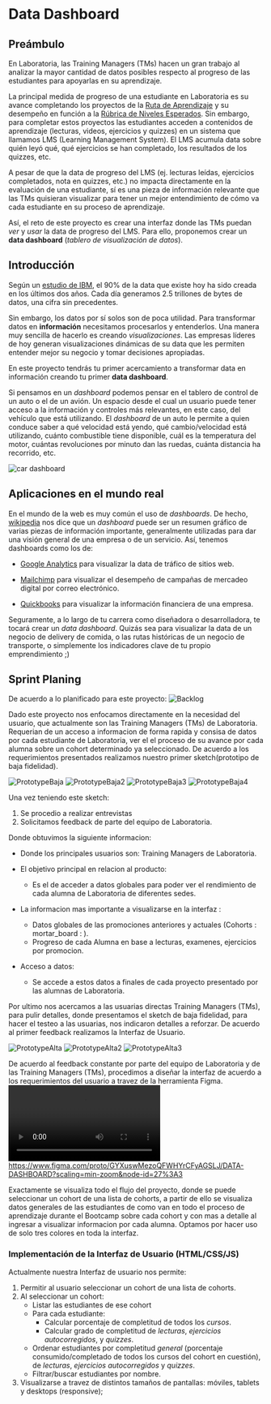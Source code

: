 # Data Dashboard

## Preámbulo

En Laboratoria, las Training Managers (TMs) hacen un gran trabajo al analizar la
mayor cantidad de datos posibles respecto al progreso de las estudiantes para
apoyarlas en su aprendizaje.

La principal medida de progreso de una estudiante en Laboratoria es su avance
completando los proyectos de la [Ruta de Aprendizaje](https://docs.google.com/spreadsheets/d/1AoXQjZnZ5MTPwJPNEGDyvn5vksiOUoPr932TjAldTE4/edit#gid=536983970)
y su desempeño en función a la [Rúbrica de Niveles Esperados](https://docs.google.com/spreadsheets/d/e/2PACX-1vSkQy1waRpQ-16sn7VogiDTy-Fz5e7OSZSYUCiHC_bkLAKYewr4L8pWJ_BG210PeULe-TjLScNQQT_x/pubhtml).
Sin embargo, para completar estos proyectos las estudiantes acceden a contenidos
de aprendizaje (lecturas, videos, ejercicios y quizzes) en un sistema que
llamamos LMS (Learning Management System). El LMS acumula data sobre quién
leyó qué, qué ejercicios se han completado, los resultados de los quizzes, etc.

A pesar de que la data de progreso del LMS (ej. lecturas leídas, ejercicios
  completados, nota en quizzes, etc.) no impacta directamente en la evaluación
  de una estudiante, sí es una pieza de información relevante que las TMs
  quisieran visualizar para tener un mejor entendimiento de cómo va cada
  estudiante en su proceso de aprendizaje.

Así, el reto de este proyecto es crear una interfaz donde las TMs puedan
_ver_ y _usar_ la data de progreso del LMS. Para ello, proponemos crear un
**data dashboard** (_tablero de visualización de datos_).

## Introducción

Según un [estudio de IBM](https://www-01.ibm.com/common/ssi/cgi-bin/ssialias?htmlfid=WRL12345USEN),
el 90% de la data que existe hoy ha sido creada en los últimos dos años.
Cada día generamos 2.5 trillones de bytes de datos, una cifra sin precedentes.

Sin embargo, los datos por sí solos son de poca utilidad. Para transformar datos
en **información** necesitamos procesarlos y entenderlos. Una manera muy
sencilla de hacerlo es creando _visualizaciones_. Las
empresas líderes de hoy generan visualizaciones dinámicas de su data
que les permiten entender mejor su negocio y tomar decisiones apropiadas.

En este proyecto tendrás tu primer acercamiento a transformar data en
información creando tu primer **data dashboard**.

Si pensamos en un _dashboard_ podemos pensar en el tablero de control de un auto
o el de un avión. Un espacio desde el cual un usuario puede tener acceso a la
información y controles más relevantes, en este caso, del vehículo que está
utilizando. El _dashboard_ de un auto le permite a quien conduce saber a qué
velocidad está yendo, qué cambio/velocidad está utilizando, cuánto combustible
tiene disponible, cuál es la temperatura del motor, cuántas revoluciones por
minuto dan las ruedas, cuánta distancia ha recorrido, etc.

![car dashboard](https://img.buzzfeed.com/buzzfeed-static/static/2017-02/7/12/enhanced/buzzfeed-prod-fastlane-03/original-17515-1486490056-3.jpg?crop=2041:1068;80,248)

## Aplicaciones en el mundo real

En el mundo de la web es muy común el uso de _dashboards_. De hecho, [wikipedia](https://goo.gl/P7PF4y)
nos dice que un _dashboard_ puede ser un resumen gráfico de varias piezas de
información importante, generalmente utilizadas para dar una visión general de
una empresa o de un servicio. Así, tenemos dashboards como los de:

* [Google Analytics](https://assets.econsultancy.com/images/resized/0003/3813/mobile_commerce_dashboard-blog-full.png)
  para visualizar la data de tráfico de sitios web.

* [Mailchimp](https://blog.mailchimp.com/wp-content/uploads/2016/11/Dashboard-view-3-Copy-1008x768.jpg)
  para visualizar el desempeño de campañas de mercadeo digital por correo
  electrónico.

* [Quickbooks](https://quickbooks.intuit.com/content/dam/intuit/quickbooks/branding/make-organization-easy-visual.png)
  para visualizar la información financiera de una empresa.

Seguramente, a lo largo de tu carrera como diseñadora o desarrolladora, te
tocará crear un _data dashboard_. Quizás sea para visualizar la data de un
negocio de delivery de comida, o las rutas históricas de un negocio de
transporte, o simplemente los indicadores clave de tu propio emprendimiento ;)

## Sprint Planing

De acuerdo a lo planificado para este proyecto:
![Backlog](img/2.jpeg)

Dado este proyecto nos enfocamos directamente en la necesidad del usuario, que actualmente son las Training Managers (TMs) de Laboratoria.
Requerian de un acceso a informacion de forma rapida y consisa de datos por cada estudiante de Laboratoria, ver el el proceso de su avance por cada alumna sobre un cohort determinado ya seleccionado.
De acuerdo a los requerimientos presentados realizamos nuestro primer sketch(prototipo de baja fidelidad).

![PrototypeBaja](img/4.jpeg)
![PrototypeBaja2](img/5.jpeg)
![PrototypeBaja3](img/6-1.png)
![PrototypeBaja4](img/6-2.png)

Una vez teniendo este sketch:
1. Se procedio a realizar entrevistas
2. Solicitamos feedback de parte del equipo de Laboratoria.

Donde obtuvimos la siguiente informacion:

* Donde los principales usuarios son: Training Managers de Laboratoria.

* El objetivo principal en relacion al producto:

  + Es el de acceder a datos globales para poder ver el rendimiento de cada alumna de Laboratoria de diferentes sedes.

* La informacion mas importante a visualizarse en la interfaz :

  + Datos globales de las promociones anteriores y actuales (Cohorts : mortar_board : ).
  + Progreso de cada Alumna en base a lecturas, examenes, ejercicios por promocion.

* Acceso a datos:
  + Se accede a estos datos a finales de cada proyecto presentado por las alumnas de Laboratoria.

Por ultimo nos acercamos a las usuarias directas Training Managers (TMs), para pulir detalles, donde presentamos el sketch de baja fidelidad, para hacer el testeo a las usuarias, nos indicaron detalles a reforzar.
De acuerdo al primer feedback realizamos  la Interfaz de Usuario.

![PrototypeAlta](img/ProtyAlta1.PNG)
![PrototypeAlta2](img/ProtyAlta2.PNG)
![PrototypeAlta3](img/ProtyAlta3.PNG)

De acuerdo al feedback constante por parte del equipo de Laboratoria y de las Training Managers (TMs), procedimos a diseñar la interfaz de acuerdo a los requerimientos del usuario a travez de la herramienta Figma.
![Figma](img/EjemploFigma.avi)
https://www.figma.com/proto/GYXuswMezoQFWHYrCFyAGSLJ/DATA-DASHBOARD?scaling=min-zoom&node-id=27%3A3

Exactamente se visualiza todo el flujo del proyecto, donde se puede seleccionar un cohort de una lista de cohorts, a partir de ello se visualiza datos generales de las estudiantes de como van en todo el proceso de aprendizaje durante el Bootcamp sobre cada cohort y con mas a detalle al ingresar a visualizar informacion por cada alumna.
Optamos por hacer uso de solo tres colores en toda la interfaz.

### Implementación de la Interfaz de Usuario (HTML/CSS/JS)

Actualmente nuestra Interfaz de usuario nos permite:

1. Permitir al usuario seleccionar un cohort de una lista de cohorts.
2. Al seleccionar un cohort:
   - Listar las estudiantes de ese cohort
   - Para cada estudiante:
     + Calcular porcentaje de completitud de todos los _cursos_.
     + Calcular grado de completitud de _lecturas_, _ejercicios autocorregidos_,
       y _quizzes_.
   - Ordenar estudiantes por completitud _general_ (porcentaje consumido/completado
     de todos los cursos del cohort en cuestión), de _lecturas_, _ejercicios
     autocorregidos_ y _quizzes_.
   - Filtrar/buscar estudiantes por nombre.
3. Visualizarse a travez de distintos tamaños de pantallas: móviles,
   tablets y desktops (responsive);

